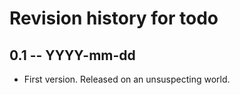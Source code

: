 # Revision history for todo

## 0.1 -- YYYY-mm-dd

* First version. Released on an unsuspecting world.
